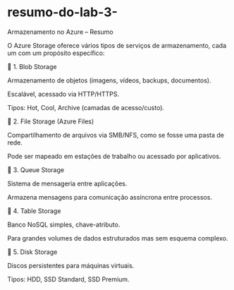 # resumo-do-lab-3-

Armazenamento no Azure – Resumo

O Azure Storage oferece vários tipos de serviços de armazenamento, cada um com um propósito específico:

🔹 1. Blob Storage

Armazenamento de objetos (imagens, vídeos, backups, documentos).

Escalável, acessado via HTTP/HTTPS.

Tipos: Hot, Cool, Archive (camadas de acesso/custo).

🔹 2. File Storage (Azure Files)

Compartilhamento de arquivos via SMB/NFS, como se fosse uma pasta de rede.

Pode ser mapeado em estações de trabalho ou acessado por aplicativos.

🔹 3. Queue Storage

Sistema de mensageria entre aplicações.

Armazena mensagens para comunicação assíncrona entre processos.

🔹 4. Table Storage

Banco NoSQL simples, chave-atributo.

Para grandes volumes de dados estruturados mas sem esquema complexo.

🔹 5. Disk Storage

Discos persistentes para máquinas virtuais.

Tipos: HDD, SSD Standard, SSD Premium.
